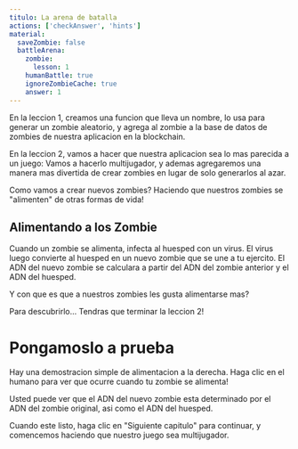 ```yaml
---
titulo: La arena de batalla
actions: ['checkAnswer', 'hints']
material:
  saveZombie: false
  battleArena:
    zombie:
      lesson: 1
    humanBattle: true
    ignoreZombieCache: true
    answer: 1
---
```


En la leccion 1, creamos una funcion que lleva un nombre, lo usa para generar un zombie aleatorio, y agrega al zombie a la base de datos de zombies de nuestra aplicacion en la blockchain.

En la leccion 2, vamos a hacer que nuestra aplicacion sea lo mas parecida a un juego: Vamos a hacerlo multijugador, y ademas agregaremos una manera mas divertida de crear zombies en lugar de solo generarlos al azar.

Como vamos a crear nuevos zombies? Haciendo que nuestros zombies se "alimenten" de otras formas de vida!

## Alimentando a los Zombie

Cuando un zombie se alimenta, infecta al huesped con un virus. El virus luego convierte al huesped en un nuevo zombie que se une a tu ejercito. El ADN del nuevo zombie se calculara a partir del ADN del zombie anterior y el ADN del huesped.

Y con que es que a nuestros zombies les gusta alimentarse mas?

Para descubrirlo... Tendras que terminar la leccion 2!

# Pongamoslo a prueba

Hay una demostracion simple de alimentacion a la derecha. Haga clic en el humano para ver que ocurre cuando tu zombie se alimenta!

Usted puede ver que el ADN del nuevo zombie esta determinado por el ADN del zombie original, asi como el ADN del huesped.

Cuando este listo, haga clic en "Siguiente capitulo" para continuar, y comencemos haciendo que nuestro juego sea multijugador.
